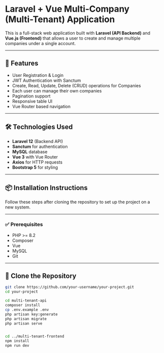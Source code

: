 # Laravel + Vue Multi-Company (Multi-Tenant) Application

This is a full-stack web application built with **Laravel (API Backend)** and **Vue.js (Frontend)** that allows a user to create and manage multiple companies under a single account.

---

## 🚀 Features

- User Registration & Login
- JWT Authentication with Sanctum
- Create, Read, Update, Delete (CRUD) operations for Companies
- Each user can manage their own companies
- Pagination support
- Responsive table UI
- Vue Router based navigation

---

## 🛠️ Technologies Used

- **Laravel 12** (Backend API)
- **Sanctum** for authentication
- **MySQL** database
- **Vue 3** with Vue Router
- **Axios** for HTTP requests
- **Bootstrap 5** for styling

---

## 📦 Installation Instructions

Follow these steps after cloning the repository to set up the project on a new system.

---

### ✅ Prerequisites

- PHP >= 8.2
- Composer
- Vue
- MySQL
- Git

---

## 🧾 Clone the Repository

```bash
git clone https://github.com/your-username/your-project.git
cd your-project

cd multi-tenant-api
composer install
cp .env.example .env
php artisan key:generate
php artisan migrate
php artisan serve


cd ../multi-tenant-frontend
npm install
npm run dev
```
